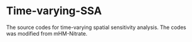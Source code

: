 # Time-varying-SSA
The source codes for time-varying spatial sensitivity analysis. The codes was modified from mHM-Nitrate.
